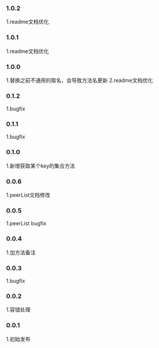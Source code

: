 ### 1.0.2
1.readme文档优化
### 1.0.1
1.readme文档优化
### 1.0.0
1.替换之前不通用的取名，会导致方法名更新
2.readme文档优化
### 0.1.2
1.bugfix
### 0.1.1
1.bugfix
### 0.1.0
1.新增获取某个key的集合方法
### 0.0.6
1.peerList文档修改
### 0.0.5
1.peerList bugfix
### 0.0.4
1.加方法备注
### 0.0.3
1.bugfix
### 0.0.2
1.容错处理
### 0.0.1
1.初始发布